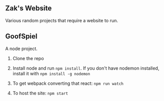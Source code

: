 ## Zak's Website
Various random projects that require a website to run. 


GoofSpiel
---------
A node project. 

1) Clone the repo

2) Install node and run `npm install`. If you don't have nodemon installed, 
install it with `npm install -g nodemon`

3) To get webpack converting that react: `npm run watch`

4) To host the site: `npm start`
